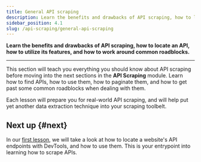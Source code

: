 ```yaml
---
title: General API scraping
description: Learn the benefits and drawbacks of API scraping, how to locate an API, how to utilize its features, and how to work around common roadblocks.
sidebar_position: 4.1
slug: /api-scraping/general-api-scraping
---
```


**Learn the benefits and drawbacks of API scraping, how to locate an API, how to utilize its features, and how to work around common roadblocks.**

---

This section will teach you everything you should know about API scraping before moving into the next sections in the **API Scraping** module. Learn how to find APIs, how to use them, how to paginate them, and how to get past some common roadblocks when dealing with them.

Each lesson will prepare you for real-world API scraping, and will help put yet another data extraction technique into your scraping toolbelt.

## Next up {#next}

In our [first lesson](./locating_and_learning.md), we will take a look at how to locate a website's API endpoints with DevTools, and how to use them. This is your entrypoint into learning how to scrape APIs.
